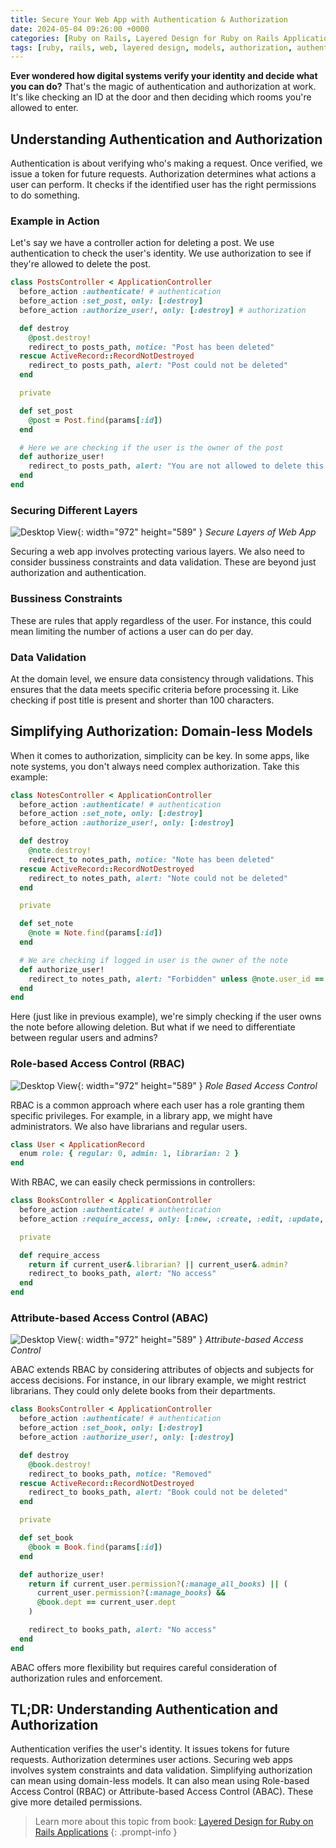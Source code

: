 ```yaml
---
title: Secure Your Web App with Authentication & Authorization
date: 2024-05-04 09:26:00 +0000
categories: [Ruby on Rails, Layered Design for Ruby on Rails Applications]
tags: [ruby, rails, web, layered design, models, authorization, authentication, web security]
---
```


**Ever wondered how digital systems verify your identity and decide what you can do?** That's the magic of authentication and authorization at work. It's like checking an ID at the door and then deciding which rooms you're allowed to enter.

## Understanding Authentication and Authorization

Authentication is about verifying who's making a request. Once verified, we issue a token for future requests. Authorization determines what actions a user can perform. It checks if the identified user has the right permissions to do something.

### Example in Action

Let's say we have a controller action for deleting a post. We use authentication to check the user's identity. We use authorization to see if they're allowed to delete the post.

```ruby
class PostsController < ApplicationController
  before_action :authenticate! # authentication
  before_action :set_post, only: [:destroy]
  before_action :authorize_user!, only: [:destroy] # authorization

  def destroy
    @post.destroy!
    redirect_to posts_path, notice: "Post has been deleted"
  rescue ActiveRecord::RecordNotDestroyed
    redirect_to posts_path, alert: "Post could not be deleted"
  end

  private

  def set_post
    @post = Post.find(params[:id])
  end

  # Here we are checking if the user is the owner of the post
  def authorize_user!
    redirect_to posts_path, alert: "You are not allowed to delete this post" unless @post.user_id == current_user.id
  end
end

```

### Securing Different Layers

![Desktop View](/assets/images/secure-layers-of-web-app.webp){: width="972" height="589" }
_Secure Layers of Web App_

Securing a web app involves protecting various layers. We also need to consider bussiness constraints and data validation. These are beyond just authorization and authentication.

### Bussiness Constraints
These are rules that apply regardless of the user. For instance, this could mean limiting the number of actions a user can do per day.

### Data Validation
At the domain level, we ensure data consistency through validations. This ensures that the data meets specific criteria before processing it. Like checking if post title is present and shorter than 100 characters.

## Simplifying Authorization: Domain-less Models
When it comes to authorization, simplicity can be key. In some apps, like note systems, you don't always need complex authorization. Take this example:

```ruby
class NotesController < ApplicationController
  before_action :authenticate! # authentication
  before_action :set_note, only: [:destroy]
  before_action :authorize_user!, only: [:destroy]

  def destroy
    @note.destroy!
    redirect_to notes_path, notice: "Note has been deleted"
  rescue ActiveRecord::RecordNotDestroyed
    redirect_to notes_path, alert: "Note could not be deleted"
  end

  private

  def set_note
    @note = Note.find(params[:id])
  end

  # We are checking if logged in user is the owner of the note
  def authorize_user!
    redirect_to notes_path, alert: "Forbidden" unless @note.user_id == current_user.id
  end
end

```

Here (just like in previous example), we're simply checking if the user owns the note before allowing deletion. But what if we need to differentiate between regular users and admins?

### Role-based Access Control (RBAC)

![Desktop View](/assets/images/rbac.webp){: width="972" height="589" }
_Role Based Access Control_

RBAC is a common approach where each user has a role granting them specific privileges. For example, in a library app, we might have administrators. We also have librarians and regular users.

```ruby
class User < ApplicationRecord
  enum role: { regular: 0, admin: 1, librarian: 2 }
end

```

With RBAC, we can easily check permissions in controllers:

```ruby
class BooksController < ApplicationController
  before_action :authenticate! # authentication
  before_action :require_access, only: [:new, :create, :edit, :update, :destroy]

  private

  def require_access
    return if current_user&.librarian? || current_user&.admin?
    redirect_to books_path, alert: "No access"
  end
end

```

### Attribute-based Access Control (ABAC)

![Desktop View](/assets/images/abac.webp){: width="972" height="589" }
_Attribute-based Access Control_

ABAC extends RBAC by considering attributes of objects and subjects for access decisions. For instance, in our library example, we might restrict librarians. They could only delete books from their departments.

```ruby
class BooksController < ApplicationController
  before_action :authenticate! # authentication
  before_action :set_book, only: [:destroy]
  before_action :authorize_user!, only: [:destroy]

  def destroy
    @book.destroy!
    redirect_to books_path, notice: "Removed"
  rescue ActiveRecord::RecordNotDestroyed
    redirect_to books_path, alert: "Book could not be deleted"
  end

  private

  def set_book
    @book = Book.find(params[:id])
  end

  def authorize_user!
    return if current_user.permission?(:manage_all_books) || (
      current_user.permission?(:manage_books) &&
      @book.dept == current_user.dept
    )

    redirect_to books_path, alert: "No access"
  end
end

```

ABAC offers more flexibility but requires careful consideration of authorization rules and enforcement.

## TL;DR: Understanding Authentication and Authorization

Authentication verifies the user's identity. It issues tokens for future requests. Authorization determines user actions. Securing web apps involves system constraints and data validation. Simplifying authorization can mean using domain-less models. It can also mean using Role-based Access Control (RBAC) or Attribute-based Access Control (ABAC). These give more detailed permissions.

> Learn more about this topic from book: [Layered Design for Ruby on Rails Applications](https://www.packtpub.com/product/layered-design-for-ruby-on-rails-applications/9781801813785)
{: .prompt-info }


